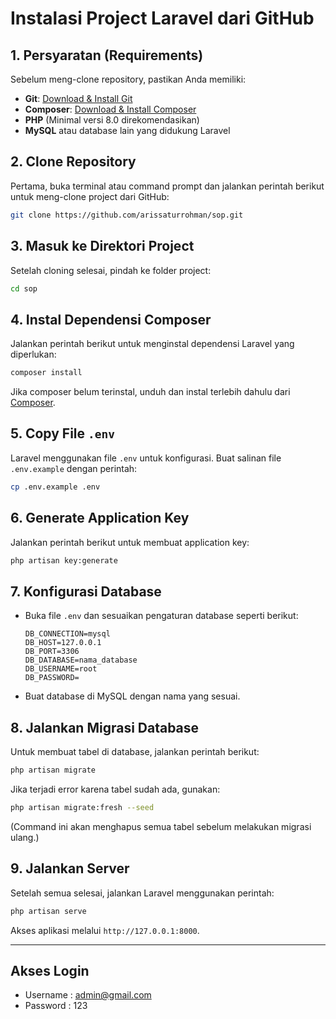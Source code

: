 # Instalasi Project Laravel dari GitHub

## **1. Persyaratan (Requirements)**
Sebelum meng-clone repository, pastikan Anda memiliki:
- **Git**: [Download & Install Git](https://git-scm.com/)
- **Composer**: [Download & Install Composer](https://getcomposer.org/)
- **PHP** (Minimal versi 8.0 direkomendasikan)
- **MySQL** atau database lain yang didukung Laravel

## **2. Clone Repository**
Pertama, buka terminal atau command prompt dan jalankan perintah berikut untuk meng-clone project dari GitHub:  
```bash
git clone https://github.com/arissaturrohman/sop.git
```

## **3. Masuk ke Direktori Project**
Setelah cloning selesai, pindah ke folder project:  
```bash
cd sop
```

## **4. Instal Dependensi Composer**
Jalankan perintah berikut untuk menginstal dependensi Laravel yang diperlukan:  
```bash
composer install
```
Jika composer belum terinstal, unduh dan instal terlebih dahulu dari [Composer](https://getcomposer.org/).

## **5. Copy File `.env`**
Laravel menggunakan file `.env` untuk konfigurasi. Buat salinan file `.env.example` dengan perintah:  
```bash
cp .env.example .env
```

## **6. Generate Application Key**
Jalankan perintah berikut untuk membuat application key:  
```bash
php artisan key:generate
```

## **7. Konfigurasi Database**
- Buka file `.env` dan sesuaikan pengaturan database seperti berikut:
  ```
  DB_CONNECTION=mysql
  DB_HOST=127.0.0.1
  DB_PORT=3306
  DB_DATABASE=nama_database
  DB_USERNAME=root
  DB_PASSWORD=
  ```
- Buat database di MySQL dengan nama yang sesuai.

## **8. Jalankan Migrasi Database**
Untuk membuat tabel di database, jalankan perintah berikut:  
```bash
php artisan migrate
```
Jika terjadi error karena tabel sudah ada, gunakan:  
```bash
php artisan migrate:fresh --seed
```
(Command ini akan menghapus semua tabel sebelum melakukan migrasi ulang.)

## **9. Jalankan Server**
Setelah semua selesai, jalankan Laravel menggunakan perintah:  
```bash
php artisan serve
```
Akses aplikasi melalui `http://127.0.0.1:8000`.

---

## **Akses Login**
- Username : admin@gmail.com
- Password : 123

